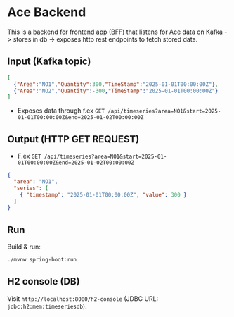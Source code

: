 # Ace Backend

This is a backend for frontend app (BFF) that listens for Ace data on Kafka -> stores in db -> exposes http rest endpoints
to fetch stored data. 


## Input (Kafka topic)
  ```json
  [
    {"Area":"NO1","Quantity":300,"TimeStamp":"2025-01-01T00:00:00Z"},
    {"Area":"NO2","Quantity":-300,"TimeStamp":"2025-01-01T00:00:00Z"}
  ]
  ```

- Exposes data through f.ex `GET /api/timeseries?area=NO1&start=2025-01-01T00:00:00Z&end=2025-01-02T00:00:00Z`

## Output (HTTP GET REQUEST)

- F.ex `GET /api/timeseries?area=NO1&start=2025-01-01T00:00:00Z&end=2025-01-02T00:00:00Z`

```json
{
  "area": "NO1",
  "series": [
    { "timestamp": "2025-01-01T00:00:00Z", "value": 300 }
  ]
}
```

## Run
Build & run:
```bash
./mvnw spring-boot:run
```

## H2 console (DB)
Visit `http://localhost:8080/h2-console` (JDBC URL: `jdbc:h2:mem:timeseriesdb`).


